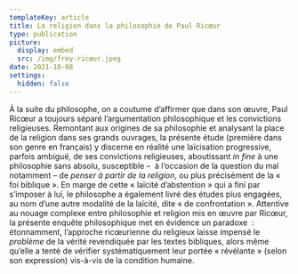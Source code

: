 ```yaml
---
templateKey: article
title: La religion dans la philosophie de Paul Ricœur
type: publication
picture:
  display: embed
  src: /img/frey-ricœur.jpeg
date: 2021-10-08
settings:
  hidden: false
---
```

À la suite du philosophe, on a coutume d’affirmer que dans son œuvre, Paul Ricœur a toujours séparé l’argumentation philosophique et les convictions religieuses. Remontant aux origines de sa philosophie et analysant la place de la religion dans ses grands ouvrages, la présente étude (première dans son genre en français) y discerne en réalité une laïcisation progressive, parfois ambiguë, de ses convictions religieuses, aboutissant *in fine* à une philosophie sans absolu, susceptible –  à l’occasion de la question du mal notamment – de *penser à partir de la religion*, ou plus précisément de la « foi biblique ». En marge de cette « laïcité d’abstention » qui a fini par s’imposer à lui, le philosophe a également livré des études plus engagées, au nom d’une autre modalité de la laïcité, dite « de confrontation ». Attentive au nouage complexe entre philosophie et religion mis en œuvre par Ricœur, la présente enquête philosophique met en évidence un paradoxe  : étonnamment, l’approche ricœurienne du religieux laisse impensé le *problème* de la vérité revendiquée par les textes bibliques, alors même qu’elle a tenté de vérifier systématiquement leur portée « révélante » (selon son expression) vis-à-vis de la condition humaine.